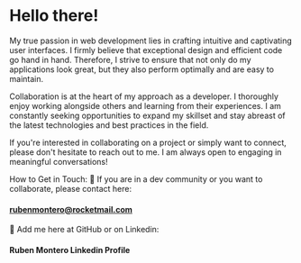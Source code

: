 # Hello there!

My true passion in web development lies in crafting intuitive and captivating user interfaces. I firmly believe that exceptional design and efficient code go hand in hand. Therefore, I strive to ensure that not only do my applications look great, but they also perform optimally and are easy to maintain.

Collaboration is at the heart of my approach as a developer. I thoroughly enjoy working alongside others and learning from their experiences. I am constantly seeking opportunities to expand my skillset and stay abreast of the latest technologies and best practices in the field.

If you're interested in collaborating on a project or simply want to connect, please don't hesitate to reach out to me. I am always open to engaging in meaningful conversations!

How to Get in Touch:
📩 If you are in a dev community or you want to collaborate, please contact here: 
#### rubenmontero@rocketmail.com

📌 Add me here at GitHub or on Linkedin:
#### Ruben Montero Linkedin Profile


